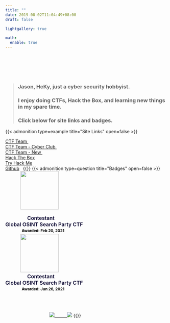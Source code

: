 ```yaml
---
title: ""
date: 2019-08-02T11:04:49+08:00
draft: false

lightgallery: true

math:
  enable: true
---
```


&nbsp;  
&nbsp;  
&nbsp;  
&nbsp;  
>### Jason, HcKy, just a cyber security hobbyist.  
>### I enjoy doing CTFs, Hack the Box, and learning new things in my spare time.
>### Click below for site links and badges.



{{< admonition type=example title="Site Links" open=false >}}

<a href="https://ctftime.org/team/151340"> CTF Team  </a> &nbsp;     
<a href="https://ctftime.org/team/152210"> CTF Team - Cyber Club </a> &nbsp;   
<a href="https://ctftime.org/team/155983"> CTF Team - New </a> &nbsp;     
<a href="https://www.hackthebox.eu/home/users/profile/190484">Hack The Box<span style="font-size:1.5em;"></a> &nbsp;  
<a href="https://tryhackme.com/p/HcKy"> Try Hack Me<span style="font-size:1.5em;"></a> &nbsp;  
<a href="https://github.com/HcKy-sec"> Github</a> &nbsp;
{{</admonition>}}
{{< admonition type=question title="Badges" open=false >}}
&nbsp;&nbsp;&nbsp;&nbsp;&nbsp;&nbsp;&nbsp;&nbsp;&nbsp;&nbsp;&nbsp;&nbsp;<img width="120px" height="120px" src="https://media.ca.badgr.com/uploads/badges/assertion-R5xWfhwqS_m9OcuzcN5G7Q.png"><p class="badgr-badge-name" style="hyphens: auto; overflow-wrap: break-word; word-wrap: break-word;margin: 0; font-size: 16px; font-weight: 600; font-style: normal; font-stretch: normal; line-height: 1.25; letter-spacing: normal; text-align: left; color: #05012c;">  &nbsp;&nbsp;&nbsp;&nbsp;&nbsp;&nbsp;&nbsp;&nbsp;&nbsp;&nbsp;&nbsp;&nbsp;&nbsp;&nbsp;&nbsp;&nbsp;  Contestant  
Global OSINT Search Party CTF</p><p class="badgr-badge-date" style="margin: 0; font-size: 12px; font-style: normal; font-stretch: normal; line-height: 1.67; letter-spacing: normal; text-align: left; color: #555555;"><strong style="font-size: 12px; font-weight: bold; font-style: normal; font-stretch: normal; line-height: 1.67; letter-spacing: normal; text-align: left; color: #000;">&nbsp;&nbsp;&nbsp;&nbsp;&nbsp;&nbsp;&nbsp;&nbsp;&nbsp;&nbsp;&nbsp;&nbsp;&nbsp;&nbsp;&nbsp;&nbsp;&nbsp;&nbsp;Awarded:  Feb 20, 2021</strong></p><script async="async" src="https://ca.badgr.com/assets/widgets.bundle.js"></script> 
&nbsp;&nbsp;&nbsp;&nbsp;&nbsp;&nbsp;&nbsp;&nbsp;&nbsp;&nbsp;&nbsp;&nbsp;<img width="120px" height="120px" src="https://media.ca.badgr.com/uploads/badges/assertion-R5xWfhwqS_m9OcuzcN5G7Q.png"><p class="badgr-badge-name" style="hyphens: auto; overflow-wrap: break-word; word-wrap: break-word;margin: 0; font-size: 16px; font-weight: 600; font-style: normal; font-stretch: normal; line-height: 1.25; letter-spacing: normal; text-align: left; color: #05012c;">  &nbsp;&nbsp;&nbsp;&nbsp;&nbsp;&nbsp;&nbsp;&nbsp;&nbsp;&nbsp;&nbsp;&nbsp;&nbsp;&nbsp;&nbsp;&nbsp;  Contestant  
Global OSINT Search Party CTF</p><p class="badgr-badge-date" style="margin: 0; font-size: 12px; font-style: normal; font-stretch: normal; line-height: 1.67; letter-spacing: normal; text-align: left; color: #555555;"><strong style="font-size: 12px; font-weight: bold; font-style: normal; font-stretch: normal; line-height: 1.67; letter-spacing: normal; text-align: left; color: #000;">&nbsp;&nbsp;&nbsp;&nbsp;&nbsp;&nbsp;&nbsp;&nbsp;&nbsp;&nbsp;&nbsp;&nbsp;&nbsp;&nbsp;&nbsp;&nbsp;&nbsp;&nbsp;Awarded:  Jun 26, 2021</strong></p><script async="async" src="https://ca.badgr.com/assets/widgets.bundle.js"></script> 

<br>
<br>

&nbsp;&nbsp;&nbsp;&nbsp;&nbsp;&nbsp;&nbsp;&nbsp;&nbsp;&nbsp;&nbsp;&nbsp;&nbsp;&nbsp;&nbsp;&nbsp;&nbsp;&nbsp;&nbsp;&nbsp;&nbsp;&nbsp;&nbsp;&nbsp;&nbsp;&nbsp;&nbsp;&nbsp;&nbsp;&nbsp;&nbsp;&nbsp;&nbsp;&nbsp;&nbsp;<a href=https://tryhackme.com/p/HcKy><img src="https://tryhackme-badges.s3.amazonaws.com/HcKy.png"></a><a href="https://www.hackthebox.eu/home/users/profile/190484">&nbsp;&nbsp;&nbsp;&nbsp;&nbsp;&nbsp;&nbsp;&nbsp;&nbsp;&nbsp;<img src="https://www.hackthebox.eu/badge/image/190484"></a>
{{</admonition>}}



